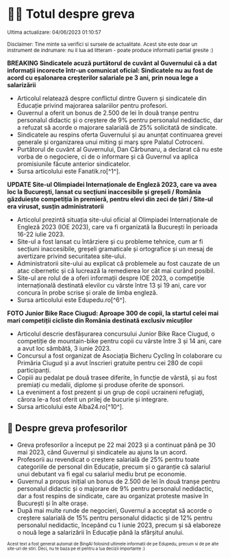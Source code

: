 # 👩‍🏫 Totul despre greva
<sub>Ultima actualizare: 04/06/2023 01:10:57</sub>

<sub>Disclaimer: Tine minte sa verifici si sursele de actualitate. Acest site este doar un instrument de indrumare: nu il lua ad litteram - poate produce informatii partial gresite :)</sub>

**BREAKING Sindicatele acuză purtătorul de cuvânt al Guvernului că a dat informații incorecte într-un comunicat oficial: Sindicatele nu au fost de acord cu eșalonarea creșterilor salariale pe 3 ani, prin noua lege a salarizării**

- Articolul relatează despre conflictul dintre Guvern și sindicatele din Educație privind majorarea salariilor pentru profesori.
- Guvernul a oferit un bonus de 2.500 de lei în două tranșe pentru personalul didactic și o creștere de 9% pentru personalul nedidactic, dar a refuzat să acorde o majorare salarială de 25% solicitată de sindicate.
- Sindicatele au respins oferta Guvernului și au anunțat continuarea grevei generale și organizarea unui miting și marș spre Palatul Cotroceni.
- Purtătorul de cuvânt al Guvernului, Dan Cărbunaru, a declarat că nu este vorba de o negociere, ci de o informare și că Guvernul va aplica promisiunile făcute anterior sindicatelor.
- Sursa articolului este Fanatik.ro[^1^].

**UPDATE Site-ul Olimpiadei Internaționale de Engleză 2023, care va avea loc la București, lansat cu secțiuni inaccesibile și greșeli / România găzduiește competiția în premieră, pentru elevi din zeci de țări / Site-ul era virusat, susțin administratorii**

- Articolul prezintă situația site-ului oficial al Olimpiadei Internaționale de Engleză 2023 (IOE 2023), care va fi organizată la București în perioada 16-22 iulie 2023.
- Site-ul a fost lansat cu întârziere și cu probleme tehnice, cum ar fi secțiuni inaccesibile, greșeli gramaticale și ortografice și un mesaj de avertizare privind securitatea site-ului.
- Administratorii site-ului au explicat că problemele au fost cauzate de un atac cibernetic și că lucrează la remedierea lor cât mai curând posibil.
- Site-ul are rolul de a oferi informații despre IOE 2023, o competiție internațională destinată elevilor cu vârste între 13 și 19 ani, care vor concura în probe scrise și orale de limba engleză.
- Sursa articolului este Edupedu.ro[^6^].

**FOTO Junior Bike Race Ciugud: Aproape 300 de copii, la startul celei mai mari competiții cicliste din România destinată exclusiv micuților**

- Articolul descrie desfășurarea concursului Junior Bike Race Ciugud, o competiție de mountain-bike pentru copii cu vârste între 3 și 14 ani, care a avut loc sâmbătă, 3 iunie 2023.
- Concursul a fost organizat de Asociația Bicheru Cycling în colaborare cu Primăria Ciugud și a avut înscrieri gratuite pentru cei 280 de copii participanți.
- Copiii au pedalat pe două trasee diferite, în funcție de vârstă, și au fost premiați cu medalii, diplome și produse oferite de sponsori.
- La eveniment a fost prezent și un grup de copii ucraineni refugiați, cărora le-a fost oferit un prilej de bucurie și integrare.
- Sursa articolului este Alba24.ro[^10^].

## 🏫 Despre greva profesorilor

- Greva profesorilor a început pe 22 mai 2023 și a continuat până pe 30 mai 2023, când Guvernul și sindicatele au ajuns la un acord.
- Profesorii au revendicat o creștere salarială de 25% pentru toate categoriile de personal din Educație, precum și o garanție că salariul unui debutant va fi egal cu salariul mediu brut pe economie.
- Guvernul a propus inițial un bonus de 2.500 de lei în două tranșe pentru personalul didactic și o majorare de 9% pentru personalul nedidactic, dar a fost respins de sindicate, care au organizat proteste masive în București și în alte orașe.
- După mai multe runde de negocieri, Guvernul a acceptat să acorde o creștere salarială de 15% pentru personalul didactic și de 12% pentru personalul nedidactic, începând cu 1 iunie 2023, precum și să elaboreze o nouă lege a salarizării în Educație până la sfârșitul anului.


<sub><sub>Acest text a fost generat automat de BingAI folosind ultimele informatii de pe Edupedu, precum si de pe alte site-uri de stiri. Deci, nu te baza pe el pentru a lua decizii importante :)</sub></sub>